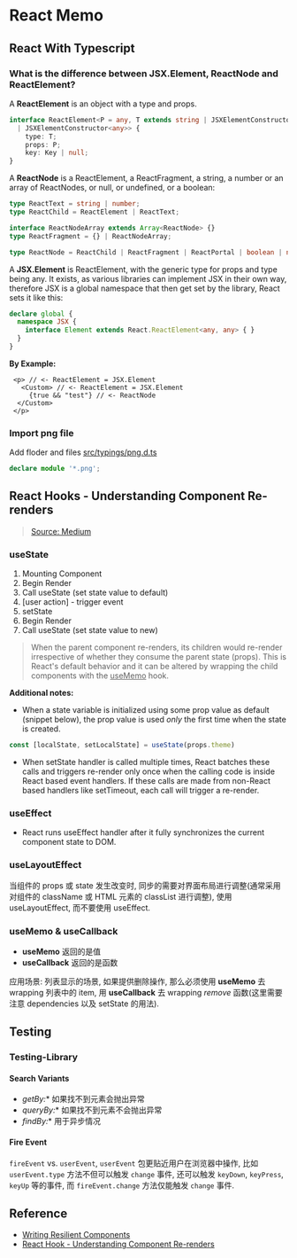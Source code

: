 # React Memo

## React With Typescript

### What is the difference between JSX.Element, ReactNode and ReactElement?

A **ReactElement** is an object with a type and props.

```typescript
interface ReactElement<P = any, T extends string | JSXElementConstructor<any> = string
  | JSXElementConstructor<any>> {
    type: T;
    props: P;
    key: Key | null;
}
```

A **ReactNode** is a ReactElement, a ReactFragment, a string, a number or an array of ReactNodes, or null, or undefined, or a boolean:

```typescript
type ReactText = string | number;
type ReactChild = ReactElement | ReactText;

interface ReactNodeArray extends Array<ReactNode> {}
type ReactFragment = {} | ReactNodeArray;

type ReactNode = ReactChild | ReactFragment | ReactPortal | boolean | null | undefined;
```

A **JSX.Element** is ReactElement, with the generic type for props and type being any. It exists, as various libraries can implement JSX in their own way, therefore JSX is a global namespace that then get set by the library, React sets it like this:

```typescript
declare global {
  namespace JSX {
    interface Element extends React.ReactElement<any, any> { }
  }
}
```

**By Example:**

```react
 <p> // <- ReactElement = JSX.Element
   <Custom> // <- ReactElement = JSX.Element
     {true && "test"} // <- ReactNode
  </Custom>
 </p>
```

### Import png file

Add floder and files <u>src/typings/png.d.ts</u>

```typescript
declare module '*.png';
```

## React Hooks - Understanding Component Re-renders

> [Source: Medium](https://medium.com/@guptagaruda/react-hooks-understanding-component-re-renders-9708ddee9928)

### useState

1. Mounting Component
2. Begin Render
3. Call useState (set state value to default)
4. [user action] - trigger event
5. setState
6. Begin Render
7. Call useState (set state value to new)

> When the parent component re-renders, its children would re-render irrespective of whether they consume the parent state (props). This is React's default behavior and it can be altered by wrapping the child components with the <u>useMemo</u> hook.

**Additional notes:**

- When a state variable is initialized using some prop value as default (snippet below), the prop value is used *only* the first time when the state is created.

```js
const [localState, setLocalState] = useState(props.theme)
```

- When setState handler is called multiple times, React batches these calls and triggers re-render only once when the calling code is inside React based event handlers. If these calls are made from non-React based handlers like setTimeout, each call will trigger a re-render.

### useEffect

- React runs useEffect handler after it fully synchronizes the current component state to DOM.

### useLayoutEffect

当组件的 props 或 state 发生改变时, 同步的需要对界面布局进行调整(通常采用对组件的 className 或 HTML 元素的 classList 进行调整), 使用 useLayoutEffect, 而不要使用 useEffect.

### useMemo & useCallback

- **useMemo** 返回的是值
- **useCallback** 返回的是函数

应用场景: 列表显示的场景, 如果提供删除操作, 那么必须使用 **useMemo** 去 wrapping 列表中的 item, 用 **useCallback** 去 wrapping *remove* 函数(这里需要注意 dependencies 以及 setState 的用法).

## Testing

### Testing-Library

#### Search Variants

- **getBy*:** 如果找不到元素会抛出异常
- **queryBy*:** 如果找不到元素不会抛出异常
- **findBy*:** 用于异步情况

#### Fire Event

`fireEvent` vs. `userEvent`, `userEvent` 包更贴近用户在浏览器中操作, 比如 `userEvent.type` 方法不但可以触发 `change` 事件, 还可以触发 `keyDown`, `keyPress`, `keyUp` 等的事件, 而 `fireEvent.change` 方法仅能触发 `change` 事件.

## Reference

- [Writing Resilient Components](https://overreacted.io/writing-resilient-components)
- [React Hook - Understanding Component Re-renders](https://medium.com/@guptagaruda/react-hooks-understanding-component-re-renders-9708ddee9928)